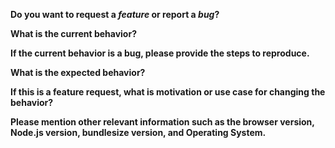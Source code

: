 <!-- Please don't delete this template or we'll close your issue -->
<!-- Before creating an issue please make sure you are using the latest version of webpack. -->

**Do you want to request a *feature* or report a *bug*?**

<!-- Please ask questions [on Slack](https://join.slack.com/t/bundlesize-bundlesize/shared_invite/enQtMzUwNjYxNTMwMzcyLWE5NGI4MzZjMjM4MTRlYzllOTMwYzIzZWNjM2MyMjBmMzNjNGM0ZGVhODc2YjFkNzIwMzNkYjk3NzE0MjZkOTc) -->

**What is the current behavior?**

**If the current behavior is a bug, please provide the steps to reproduce.**

<!-- A great way to do this is to provide your configuration via a GitHub gist. -->
<!-- Best provide a minimal reproduceable repo -->

**What is the expected behavior?**

**If this is a feature request, what is motivation or use case for changing the behavior?**

**Please mention other relevant information such as the browser version, Node.js version, bundlesize version, and Operating System.**
